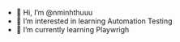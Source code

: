 - 👋 Hi, I’m @nminhthuuu
- 👀 I’m interested in learning Automation Testing
- 🌱 I’m currently learning Playwrigh


<!---
nminhthuuu/nminhthuuu is a ✨ special ✨ repository because its `README.md` (this file) appears on your GitHub profile.
You can click the Preview link to take a look at your changes.
--->
